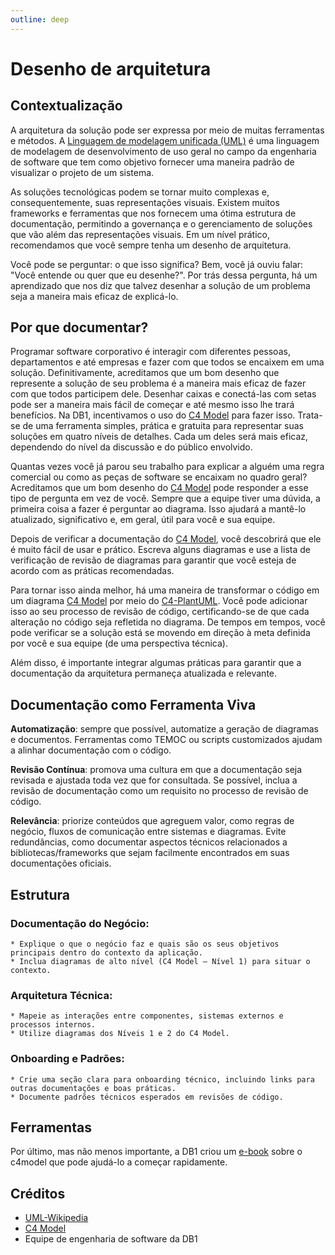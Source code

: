 ```yaml
---
outline: deep
---
```


# Desenho de arquitetura

## Contextualização

A arquitetura da solução pode ser expressa por meio de muitas ferramentas e métodos. A [Linguagem de modelagem unificada (UML)](https://en.wikipedia.org/wiki/Unified_Modeling_Language) é uma linguagem de modelagem de desenvolvimento de uso geral no campo da engenharia de software que tem como objetivo fornecer uma maneira padrão de visualizar o projeto de um sistema.

As soluções tecnológicas podem se tornar muito complexas e, consequentemente, suas representações visuais. Existem muitos frameworks e ferramentas que nos fornecem uma ótima estrutura de documentação, permitindo a governança e o gerenciamento de soluções que vão além das representações visuais. Em um nível prático, recomendamos que você sempre tenha um desenho de arquitetura.

Você pode se perguntar: o que isso significa? Bem, você já ouviu falar: "Você entende ou quer que eu desenhe?". Por trás dessa pergunta, há um aprendizado que nos diz que talvez desenhar a solução de um problema seja a maneira mais eficaz de explicá-lo.

## Por que documentar?

Programar software corporativo é interagir com diferentes pessoas, departamentos e até empresas e fazer com que todos se encaixem em uma solução. Definitivamente, acreditamos que um bom desenho que represente a solução de seu problema é a maneira mais eficaz de fazer com que todos participem dele. Desenhar caixas e conectá-las com setas pode ser a maneira mais fácil de começar e até mesmo isso lhe trará benefícios. Na DB1, incentivamos o uso do [C4 Model](https://c4model.com) para fazer isso. Trata-se de uma ferramenta simples, prática e gratuita para representar suas soluções em quatro níveis de detalhes. Cada um deles será mais eficaz, dependendo do nível da discussão e do público envolvido.

Quantas vezes você já parou seu trabalho para explicar a alguém uma regra comercial ou como as peças de software se encaixam no quadro geral? Acreditamos que um bom desenho do [C4 Model](https://c4model.com) pode responder a esse tipo de pergunta em vez de você. Sempre que a equipe tiver uma dúvida, a primeira coisa a fazer é perguntar ao diagrama. Isso ajudará a mantê-lo atualizado, significativo e, em geral, útil para você e sua equipe.

Depois de verificar a documentação do [C4 Model](https://c4model.com), você descobrirá que ele é muito fácil de usar e prático. Escreva alguns diagramas e use a lista de verificação de revisão de diagramas para garantir que você esteja de acordo com as práticas recomendadas.

Para tornar isso ainda melhor, há uma maneira de transformar o código em um diagrama [C4 Model](https://c4model.com) por meio do [C4-PlantUML](https://github.com/plantuml-stdlib/C4-PlantUML). Você pode adicionar isso ao seu processo de revisão de código, certificando-se de que cada alteração no código seja refletida no diagrama. De tempos em tempos, você pode verificar se a solução está se movendo em direção à meta definida por você e sua equipe (de uma perspectiva técnica).

Além disso, é importante integrar algumas práticas para garantir que a documentação da arquitetura permaneça atualizada e relevante.

## Documentação como Ferramenta Viva

**Automatização**: sempre que possível, automatize a geração de diagramas e documentos. Ferramentas como TEMOC ou scripts customizados ajudam a alinhar documentação com o código.

**Revisão Contínua**: promova uma cultura em que a documentação seja revisada e ajustada toda vez que for consultada. Se possível, inclua a revisão de documentação como um requisito no processo de revisão de código.

**Relevância**: priorize conteúdos que agreguem valor, como regras de negócio, fluxos de comunicação entre sistemas e diagramas. Evite redundâncias, como documentar aspectos técnicos relacionados a bibliotecas/frameworks que sejam facilmente encontrados em suas documentações oficiais.

## Estrutura

### Documentação do Negócio:
    * Explique o que o negócio faz e quais são os seus objetivos principais dentro do contexto da aplicação.
    * Inclua diagramas de alto nível (C4 Model – Nível 1) para situar o contexto.

### Arquitetura Técnica:
    * Mapeie as interações entre componentes, sistemas externos e processos internos.
    * Utilize diagramas dos Níveis 1 e 2 do C4 Model.

### Onboarding e Padrões:
    * Crie uma seção clara para onboarding técnico, incluindo links para outras documentações e boas práticas.
    * Documente padrões técnicos esperados em revisões de código.

## Ferramentas

Por último, mas não menos importante, a DB1 criou um [e-book](https://carreira.db1group.com/desenho-de-arquitetura-de-software) sobre o c4model que pode ajudá-lo a começar rapidamente.

## Créditos

- [UML-Wikipedia](https://en.wikipedia.org/wiki/Unified_Modeling_Language)
- [C4 Model](https://c4model.com)
- Equipe de engenharia de software da DB1
